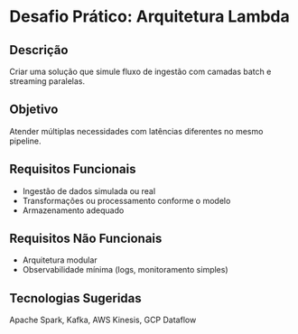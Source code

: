 # Desafio Prático: Arquitetura Lambda

## Descrição
Criar uma solução que simule fluxo de ingestão com camadas batch e streaming paralelas.

## Objetivo
Atender múltiplas necessidades com latências diferentes no mesmo pipeline.

## Requisitos Funcionais
- Ingestão de dados simulada ou real
- Transformações ou processamento conforme o modelo
- Armazenamento adequado

## Requisitos Não Funcionais
- Arquitetura modular
- Observabilidade mínima (logs, monitoramento simples)

## Tecnologias Sugeridas
Apache Spark, Kafka, AWS Kinesis, GCP Dataflow
